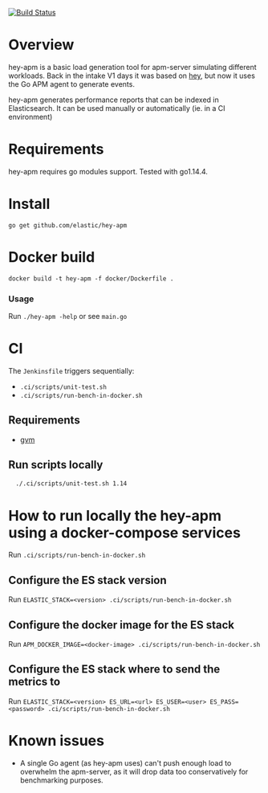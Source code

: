 [![Build Status](https://apm-ci.elastic.co/buildStatus/icon?job=apm-server/apm-hey-test-mbp/master)](https://apm-ci.elastic.co/job/apm-server/job/apm-hey-test-mbp/job/master)

# Overview

hey-apm is a basic load generation tool for apm-server simulating different workloads.
Back in the intake V1 days it was based on [hey](https://github.com/rakyll/hey),
but now it uses the Go APM agent to generate events.

hey-apm generates performance reports that can be indexed in Elasticsearch.
It can be used manually or automatically (ie. in a CI environment)

# Requirements

hey-apm requires go modules support.  Tested with go1.14.4.

# Install

```
go get github.com/elastic/hey-apm
```

# Docker build

```
docker build -t hey-apm -f docker/Dockerfile .
```

### Usage

Run `./hey-apm -help` or see `main.go`

# CI

The `Jenkinsfile` triggers sequentially:

- `.ci/scripts/unit-test.sh`
- `.ci/scripts/run-bench-in-docker.sh`

## Requirements
- [gvm](https://github.com/andrewkroh/gvm)

## Run scripts locally

```bash
  ./.ci/scripts/unit-test.sh 1.14
```

# How to run locally the hey-apm using a docker-compose services

Run `.ci/scripts/run-bench-in-docker.sh`

## Configure the ES stack version

Run `ELASTIC_STACK=<version> .ci/scripts/run-bench-in-docker.sh`

## Configure the docker image for the ES stack

Run `APM_DOCKER_IMAGE=<docker-image> .ci/scripts/run-bench-in-docker.sh`

## Configure the ES stack where to send the metrics to

Run `ELASTIC_STACK=<version> ES_URL=<url> ES_USER=<user> ES_PASS=<password> .ci/scripts/run-bench-in-docker.sh`

# Known issues

* A single Go agent (as hey-apm uses) can't push enough load to overwhelm the apm-server,
as it will drop data too conservatively for benchmarking purposes.

